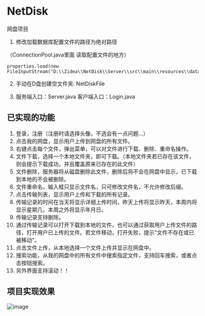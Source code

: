# NetDisk
网盘项目

1. 修改加载数据库配置文件的路径为绝对路径

  （ConnectionPool.java里面  读取配置文件的地方）
  
    properties.load(new FileInputStream("D:\\Zidea\\NetDisk\\Server\\src\\main\\resources\\datasource.properties"));

2. 手动在D盘创建空文件夹:  NetDiskFile


3. 服务端入口：Server.java        客户端入口：Login.java


## 已实现的功能
1. 登录，注册（注册时请选择头像，不选会有一点问题...）
2. 点击我的网盘，显示用户上传到网盘的所有文件。
3. 右键点击每个文件，弹出菜单，可以对文件进行下载、删除、重命名操作。
4. 文件下载，选择一个本地文件夹，即可下载。（本地文件夹若已存在该文件，则会提示下载成功，并且覆盖原来已存在的此文件）
5. 文件删除，服务器将从磁盘删除此文件，删除后将不会在网盘中显示，已下载到本地的不会被删除。
6. 文件重命名，输入框只显示文件名，只可修改文件名，不允许修改后缀。
7. 点击传输列表，显示用户上传和下载的所有记录。
8. 传输记录的时间在当天将显示详细上传时间，昨天上传将显示昨天，本周内将显示星期几，本周之外将显示年月日。
9. 传输记录支持删除。
10. 通过传输记录可以打开下载到本地的文件，也可以通过获取用户上传文件的路径，打开用户已上传的文件。若文件移动，打开失败，提示"文件不存在或已被移动"。
11. 点击文件上传，从本地选择一个文件上传并显示在网盘中。
12. 搜索功能，从我的网盘中的所有文件中搜索指定文件，支持回车搜索，或者点击按钮搜索。
13. 另外界面支持滚动！！

## 项目实现效果
![image](https://image.baidu.com/search/detail?ct=503316480&z=0&ipn=d&word=%E5%9B%BE%E7%89%87&hs=2&pn=0&spn=0&di=175560&pi=0&rn=1&tn=baiduimagedetail&is=0%2C0&ie=utf-8&oe=utf-8&cl=2&lm=-1&cs=2534506313%2C1688529724&os=1097436471%2C408122739&simid=3354786982%2C133358663&adpicid=0&lpn=0&ln=30&fr=ala&fm=&sme=&cg=&bdtype=0&oriquery=%E5%9B%BE%E7%89%87&objurl=http%3A%2F%2Fa3.att.hudong.com%2F14%2F75%2F01300000164186121366756803686.jpg&fromurl=ippr_z2C%24qAzdH3FAzdH3Fp7rtwg_z%26e3Bkwthj_z%26e3Bv54AzdH3Ftrw1AzdH3Fwn_89_0c_a8naaaaa8m98bm8d8nmm0cmbanmbm_3r2_z%26e3Bip4s&gsm=1&islist=&querylist=)
